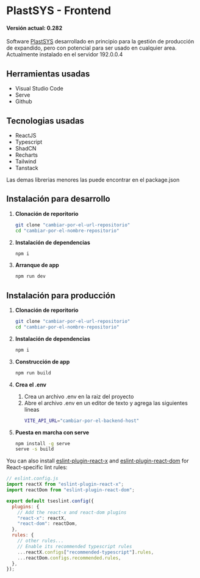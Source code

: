 # PlastSYS - Frontend

#### Versión actual: 0.282

Software [PlastSYS](http://192.0.0.4:5174) desarrollado en principio para la gestión de producción de expandido, pero con potencial para ser usado en cualquier area. Actualmente instalado en el servidor 192.0.0.4

## Herramientas usadas

- Visual Studio Code
- Serve
- Github

## Tecnologias usadas

- ReactJS
- Typescript
- ShadCN
- Recharts
- Tailwind
- Tanstack

Las demas librerias menores las puede encontrar en el package.json

## Instalación para desarrollo

1. **Clonación de reporitorio**

   ```bash
   git clone "cambiar-por-el-url-repositorio"
   cd "cambiar-por-el-nombre-repositorio"
   ```

1. **Instalación de dependencias**

   ```bash
   npm i
   ```

1. **Arranque de app**
   ```bash
   npm run dev
   ```

## Instalación para producción

1. **Clonación de reporitorio**

   ```bash
   git clone "cambiar-por-el-url-repositorio"
   cd "cambiar-por-el-nombre-repositorio"
   ```

1. **Instalación de dependencias**

   ```bash
   npm i
   ```

1. **Construcción de app**
   ```bash
   npm run build
   ```
1. **Crea el .env**
   1. Crea un archivo .env en la raiz del proyecto
   2. Abre el archivo .env en un editor de texto y agrega las siguientes líneas
      ```bash
      VITE_API_URL="cambiar-por-el-backend-host"
      ```
1. **Puesta en marcha con serve**
   ```bash
   npm install -g serve
   serve -s build
   ```

You can also install [eslint-plugin-react-x](https://github.com/Rel1cx/eslint-react/tree/main/packages/plugins/eslint-plugin-react-x) and [eslint-plugin-react-dom](https://github.com/Rel1cx/eslint-react/tree/main/packages/plugins/eslint-plugin-react-dom) for React-specific lint rules:

```js
// eslint.config.js
import reactX from "eslint-plugin-react-x";
import reactDom from "eslint-plugin-react-dom";

export default tseslint.config({
  plugins: {
    // Add the react-x and react-dom plugins
    "react-x": reactX,
    "react-dom": reactDom,
  },
  rules: {
    // other rules...
    // Enable its recommended typescript rules
    ...reactX.configs["recommended-typescript"].rules,
    ...reactDom.configs.recommended.rules,
  },
});
```
